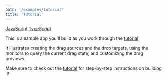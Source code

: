 ```yaml
---
path: '/examples/tutorial'
title: 'Tutorial'
---
```


[JavaScript](https://codesandbox.io/s/github/react-dnd/react-dnd/tree/gh-pages/examples_js/00-chessboard/)
[TypeScript](https://github.com/react-dnd/react-dnd/tree/master/packages/examples/src/00-chessboard/)

This is a sample app you'll build as you work through the [tutorial](/docs/tutorial)

It illustrates creating the drag sources and the drop targets, using
the monitors to query the current drag state, and customizing the drag
previews.

<chessboard></chessboard>

Make sure to check out the [tutorial](/docs/tutorial) for step-by-step instructions on building it!
